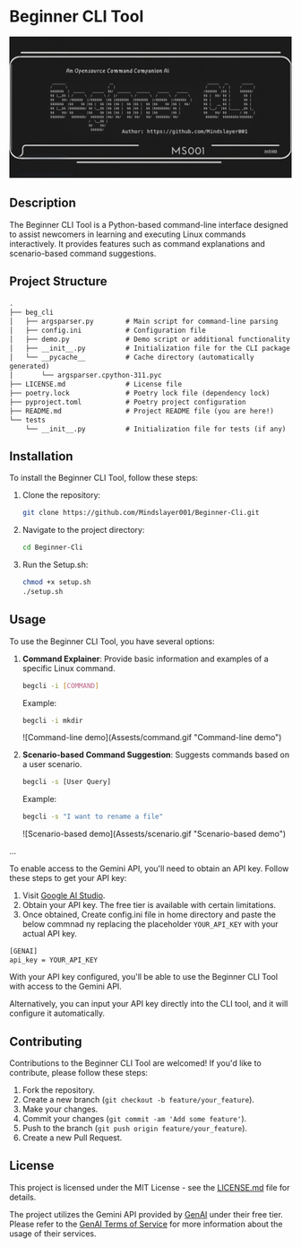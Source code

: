 
# Beginner CLI Tool
![Alt text](Assests/newBegcli.png "Beg-cli Thumbnail")


## Description

The Beginner CLI Tool is a Python-based command-line interface designed to assist newcomers in learning and executing Linux commands interactively. It provides features such as command explanations and scenario-based command suggestions.

## Project Structure

```
.
├── beg_cli
│   ├── argsparser.py        # Main script for command-line parsing
│   ├── config.ini           # Configuration file
│   ├── demo.py              # Demo script or additional functionality
│   ├── __init__.py          # Initialization file for the CLI package
│   └── __pycache__          # Cache directory (automatically generated)
│       └── argsparser.cpython-311.pyc
├── LICENSE.md               # License file
├── poetry.lock              # Poetry lock file (dependency lock)
├── pyproject.toml           # Poetry project configuration
├── README.md                # Project README file (you are here!)
└── tests
    └── __init__.py          # Initialization file for tests (if any)
```

## Installation

To install the Beginner CLI Tool, follow these steps:

1. Clone the repository:

    ```bash
    git clone https://github.com/Mindslayer001/Beginner-Cli.git
    ```

2. Navigate to the project directory:

    ```bash
    cd Beginner-Cli
    ```

3. Run the Setup.sh:

    ```bash
    chmod +x setup.sh
    ./setup.sh
    ```

## Usage

To use the Beginner CLI Tool, you have several options:

1. **Command Explainer**: Provide basic information and examples of a specific Linux command.
   
    ```bash
    begcli -i [COMMAND]
    ```
   
    Example:
   
    ```bash
    begcli -i mkdir
    ```
    
    <div class="zoom">
        ![Command-line demo](Assests/command.gif "Command-line demo")
    </div>

2. **Scenario-based Command Suggestion**: Suggests commands based on a user scenario.
   
    ```bash
    begcli -s [User Query]
    ```
   
    Example:
   
    ```bash
    begcli -s "I want to rename a file"
    ```

    <div class="zoom">
        ![Scenario-based demo](Assests/scenario.gif "Scenario-based demo")
    </div>

...

<style>
.zoom {
    overflow: hidden;
}

.zoom img {
    transition: transform 0.5s;
}

.zoom:hover img {
    transform: scale(1.5); /* Adjust the scale factor as needed */
}
</style>

To enable access to the Gemini API, you'll need to obtain an API key. Follow these steps to get your API key:

1. Visit [Google AI Studio](https://aistudio.google.com/app/apikey).
2. Obtain your API key. The free tier is available with certain limitations.
3. Once obtained, Create config.ini file in home directory and paste the below commnad ny replacing the placeholder `YOUR_API_KEY` with your actual API key.

```
[GENAI]
api_key = YOUR_API_KEY
```

With your API key configured, you'll be able to use the Beginner CLI Tool with access to the Gemini API.

Alternatively, you can input your API key directly into the CLI tool, and it will configure it automatically.

## Contributing

Contributions to the Beginner CLI Tool are welcomed! If you'd like to contribute, please follow these steps:

1. Fork the repository.
2. Create a new branch (`git checkout -b feature/your_feature`).
3. Make your changes.
4. Commit your changes (`git commit -am 'Add some feature'`).
5. Push to the branch (`git push origin feature/your_feature`).
6. Create a new Pull Request.

## License

This project is licensed under the MIT License - see the [LICENSE.md](LICENSE.md) file for details.

The project utilizes the Gemini API provided by [GenAI](https://ai.google.dev) under their free tier. Please refer to the [GenAI Terms of Service](https://ai.google.dev/docs) for more information about the usage of their services.
